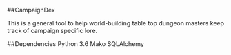 ##CampaignDex

This is a general tool to help world-building table top dungeon masters keep track of campaign specific lore.


##Dependencies
Python 3.6
Mako
SQLAlchemy
